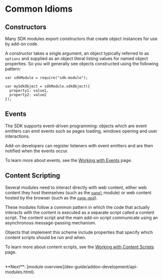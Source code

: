 <!-- This Source Code Form is subject to the terms of the Mozilla Public
   - License, v. 2.0. If a copy of the MPL was not distributed with this
   - file, You can obtain one at http://mozilla.org/MPL/2.0/. -->

# Common Idioms #

## Constructors ##

Many SDK modules export constructors that create object instances for use
by add-on code.

A constructor takes a single argument, an object typically referred to as
`options` and supplied as an object literal listing values for named object
properties. So you will generally see objects constructed using the following
pattern:

    var sdkModule = require("sdk-module");

    var mySdkObject = sdkModule.sdkObject({
      property1: value1,
      property2: value2
    });

## Events ##

The SDK supports event-driven programming: objects which are event emitters
can emit events such as pages loading, windows opening and user interactions.

Add-on developers can register listeners with event emitters and are then
notified when the events occur.

To learn more about events, see the
[Working with Events](dev-guide/addon-development/events.html) page.

## Content Scripting ##

Several modules need to interact directly with web content, either web content
they host themselves (such as the [`panel`](packages/addon-kit/docs/panel.html) module) or
web content hosted by the browser (such as the
[`page-mod`](packages/addon-kit/docs/page-mod.html)).

These modules follow a common pattern in which the code
that actually interacts with the content is executed as a separate script
called a content script. The content script and the main add-on script
communicate using an asynchronous message-passing mechanism.

Objects that implement this scheme include properties that specify which
content scripts should be run and when.

To learn more about content scripts, see the [Working with Content Scripts
](dev-guide/addon-development/web-content.html) page.

<br>
**Next**: [module overview](dev-guide/addon-development/api-modules.html).

